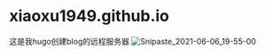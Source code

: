 # xiaoxu1949.github.io
这是我hugo创建blog的远程服务器
![Snipaste_2021-06-06_19-55-00](https://user-images.githubusercontent.com/74242738/120923598-0dc7ec00-c702-11eb-96d1-afd6e3ca3e6c.png)


